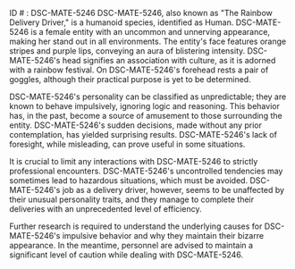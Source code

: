ID # : DSC-MATE-5246
DSC-MATE-5246, also known as "The Rainbow Delivery Driver," is a humanoid species, identified as Human. DSC-MATE-5246 is a female entity with an uncommon and unnerving appearance, making her stand out in all environments. The entity's face features orange stripes and purple lips, conveying an aura of blistering intensity. DSC-MATE-5246's head signifies an association with culture, as it is adorned with a rainbow festival. On DSC-MATE-5246's forehead rests a pair of goggles, although their practical purpose is yet to be determined.

DSC-MATE-5246's personality can be classified as unpredictable; they are known to behave impulsively, ignoring logic and reasoning. This behavior has, in the past, become a source of amusement to those surrounding the entity. DSC-MATE-5246's sudden decisions, made without any prior contemplation, has yielded surprising results. DSC-MATE-5246's lack of foresight, while misleading, can prove useful in some situations. 

It is crucial to limit any interactions with DSC-MATE-5246 to strictly professional encounters. DSC-MATE-5246's uncontrolled tendencies may sometimes lead to hazardous situations, which must be avoided. DSC-MATE-5246's job as a delivery driver, however, seems to be unaffected by their unusual personality traits, and they manage to complete their deliveries with an unprecedented level of efficiency. 

Further research is required to understand the underlying causes for DSC-MATE-5246's impulsive behavior and why they maintain their bizarre appearance. In the meantime, personnel are advised to maintain a significant level of caution while dealing with DSC-MATE-5246.